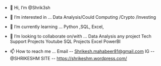 - 👋 Hi, I’m @Shrik3sh
- 👀 I’m interested in ... Data Analysis/Could Computing /Crypto /Investing
- 🌱 I’m currently learning ... Python ,SQL, Excel,
- 💞️ I’m looking to collaborate on/with ... Data Analysis any project
                                            Tech Support Projects
                                            Youtube
                                            SQL Projects 
                                            Excel
                                            PowerBI
                                        
- 📫 How to reach me ... Email -- Shrikesh.mahabeer81@gmail.com
                         IG -- @SHRIKESHM
                         SITE -- https://shrikeshm.wordpress.com/
<!---
Shrik3sh/Shrik3sh is a ✨ special ✨ repository because its `README.md` (this file) appears on your GitHub profile.
You can click the Preview link to take a look at your changes.
--->
